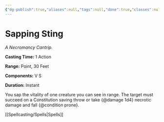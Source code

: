 ```yaml
---
{"dg-publish":true,"aliases":null,"tags":null,"done":true,"classes":null,"spellLevel":0,"school":"Necromancy","source":"EGW","permalink":"/spells/sapping-sting/","dgHomeLink":false,"dgPassFrontmatter":true}
---
```


# Sapping Sting
*A Necromancy Cantrip.*

**Casting Time:** 1 Action

**Range:** Point, 30 Feet

**Components:** V S 

**Duration:** Instant

You sap the vitality of one creature you can see in range. The target must succeed on a Constitution saving throw or take {@damage 1d4} necrotic damage and fall {@condition prone}.

[[Spellcasting/Spells|Spells]]